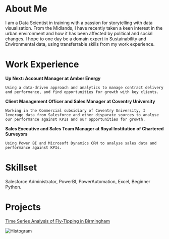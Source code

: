 # About Me

I am a Data Scientist in training with a passion for storytelling with data visualisation. From the Midlands, I have recently taken a keen interest in the urban environment and how it has been affected by political and social changes. I hope to one day be a domain expert in Sustainability and Environmental data, using transferrable skills from my work experience.

# Work Experience

__Up Next: Account Manager at Amber Energy__

    Using a data-driven approach and analytics to manage contract delivery and performance, and find opportunities for growth with key clients.

__Client Management Officer and Sales Manager at Coventry University__

    Working in the Commercial subsidiary of Coventry University, I leverage data from Salesforce and other disparate sources to analyse our performance against KPIs and our opportunities for growth.

__Sales Executive and Sales Team Manager at Royal Institution of Chartered Surveyors__

    Using Power BI and Microsoft Dynamics CRM to analyse sales data and performance against KPIs.

# Skillset

Salesforce Administrator, PowerBI, PowerAutomation, Excel, Beginner Python.

# Projects

[Time Series Analysis of Fly-Tipping in Birmingham](https://github.com/ducksinarowdata/absolutetrash/)

![Histogram](assets/flytipping1.jpeg)

